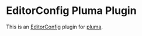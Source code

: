 # EditorConfig Pluma Plugin

This is an [EditorConfig][] plugin for [pluma][].

[EditorConfig]: https://editorconfig.org/
[pluma]: https://github.com/mate-desktop/pluma

